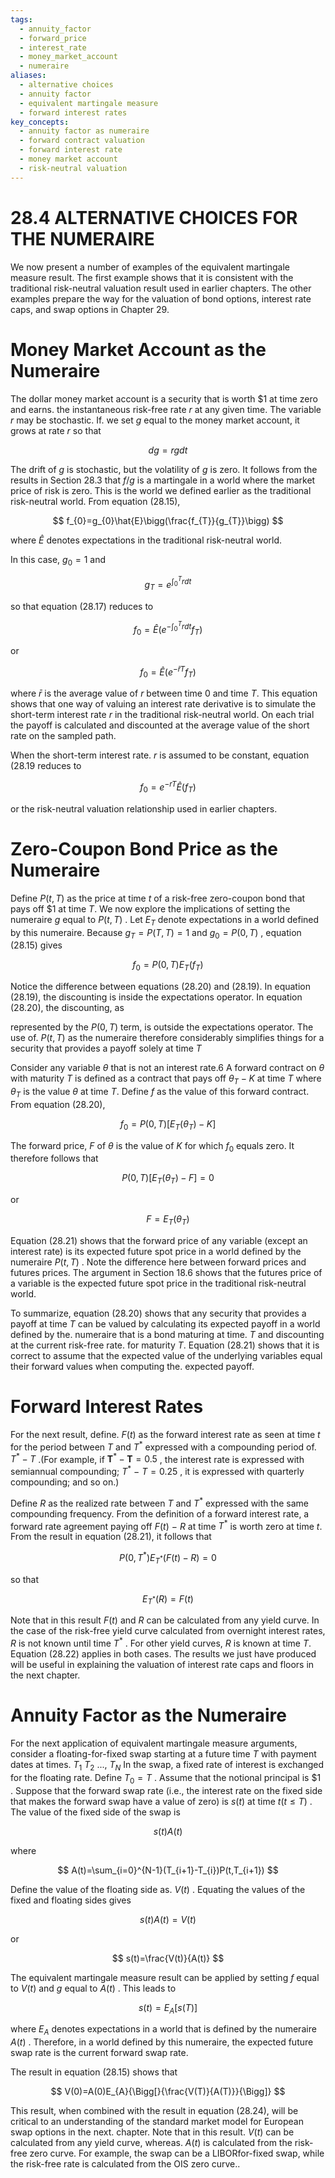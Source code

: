 ```yaml
---
tags:
  - annuity_factor
  - forward_price
  - interest_rate
  - money_market_account
  - numeraire
aliases:
  - alternative choices
  - annuity factor
  - equivalent martingale measure
  - forward interest rates
key_concepts:
  - annuity factor as numeraire
  - forward contract valuation
  - forward interest rate
  - money market account
  - risk-neutral valuation
---
```


# 28.4  ALTERNATIVE CHOICES FOR THE NUMERAIRE  

We now present a number of examples of the equivalent martingale measure result. The first example shows that it is consistent with the traditional risk-neutral valuation result used in earlier chapters. The other examples prepare the way for the valuation of bond options, interest rate caps, and swap options in Chapter 29.  

# Money Market Account as the Numeraire  

The dollar money market account is a security that is worth $\$1$ at time zero and earns. the instantaneous risk-free rate $r$ at any given time. The variable $r$ may be stochastic. If. we set $g$ equal to the money market account, it grows at rate $r$ so that  

$$
d g=r g d t
$$  

The drift of $g$ is stochastic, but the volatility of $g$ is zero. It follows from the results in Section 28.3 that $f/g$ is a martingale in a world where the market price of risk is zero. This is the world we defined earlier as the traditional risk-neutral world. From equation (28.15),  

$$
f_{0}=g_{0}\hat{E}\bigg(\frac{f_{T}}{g_{T}}\bigg)
$$  

where $\hat{E}$ denotes expectations in the traditional risk-neutral world.  

In this case, $g_{0}=1$ and  

$$
g_{T}=e^{\int_{0}^{T}r d t}
$$  

so that equation (28.17) reduces to  

$$
f_{0}=\hat{E}(e^{-\int_{0}^{T}r d t}f_{T})
$$  

or  

$$
f_{0}=\hat{E}(e^{-\bar{r}T}f_{T})
$$  

where $\bar{r}$ is the average value of $r$ between time 0 and time $T.$ This equation shows that one way of valuing an interest rate derivative is to simulate the short-term interest rate $r$ in the traditional risk-neutral world. On each trial the payoff is calculated and discounted at the average value of the short rate on the sampled path.  

When the short-term interest rate. $r$ is assumed to be constant, equation (28.19 reduces to  

$$
f_{0}=e^{-r T}\hat{E}(f_{T})
$$  

or the risk-neutral valuation relationship used in earlier chapters.  

# Zero-Coupon Bond Price as the Numeraire  

Define $\textstyle P(t,T)$ as the price at time $t$ of a risk-free zero-coupon bond that pays off $\$1$ at time $T.$ We now explore the implications of setting the numeraire $g$ equal to $\textstyle P(t,T)$ . Let $E_{T}$ denote expectations in a world defined by this numeraire. Because $g_{T}=P(T,T)=1$ and $g_{0}=P(0,T)$ , equation (28.15) gives  

$$
f_{0}=P(0,T)E_{T}(f_{T})
$$  

Notice the difference between equations (28.20) and (28.19). In equation (28.19), the discounting is inside the expectations operator. In equation (28.20), the discounting, as  

represented by the $\textstyle P(0,T)$ term, is outside the expectations operator. The use of. $\textstyle P(t,T)$ as the numeraire therefore considerably simplifies things for a security that provides a payoff solely at time $T$  

Consider any variable $\theta$ that is not an interest rate.6 A forward contract on $\theta$ with maturity $T$ is defined as a contract that pays off $\theta_{T}-K$ at time $T$ where $\theta_{T}$ is the value $\theta$ at time $T.$ Define $f$ as the value of this forward contract. From equation (28.20),  

$$
f_{0}=P(0,T)[E_{T}(\theta_{T})-K]
$$  

The forward price, $F$ of $\theta$ is the value of $K$ for which $f_{0}$ equals zero. It therefore follows that  

$$
P(0,T)[E_{T}(\theta_{T})-F]=0
$$  

or  

$$
F=E_{T}(\theta_{T})
$$  

Equation (28.21) shows that the forward price of any variable (except an interest rate) is its expected future spot price in a world defined by the numeraire $\textstyle P(t,T)$ . Note the difference here between forward prices and futures prices. The argument in Section 18.6 shows that the futures price of a variable is the expected future spot price in the traditional risk-neutral world.  

To summarize, equation (28.20) shows that any security that provides a payoff at time $T$ can be valued by calculating its expected payoff in a world defined by the. numeraire that is a bond maturing at time. $T$ and discounting at the current risk-free rate. for maturity $T.$ Equation (28.21) shows that it is correct to assume that the expected value of the underlying variables equal their forward values when computing the. expected payoff.  

# Forward Interest Rates  

For the next result, define. $F(t)$ as the forward interest rate as seen at time $t$ for the period between $T$ and $T^{*}$ expressed with a compounding period of. $T^{*}-T$ .(For example, if $\boldsymbol{T}^{*}-\boldsymbol{T}=0.5$ , the interest rate is expressed with semiannual compounding; $T^{*}~{-}~T=0.25$ , it is expressed with quarterly compounding; and so on.)  

Define $R$ as the realized rate between $T$ and $T^{*}$ expressed with the same compounding frequency. From the definition of a forward interest rate, a forward rate agreement paying off $F(t)\mathrm{~-~}R$ at time $T^{*}$ is worth zero at time $t.$ From the result in equation (28.21), it follows that  

$$
P(0,T^{*})E_{T^{*}}(F(t)-R)=0
$$  

so that  

$$
E_{T^{*}}(R)=F(t)
$$  

Note that in this result $F(t)$ and $R$ can be calculated from any yield curve. In the case of the risk-free yield curve calculated from overnight interest rates, $R$ is not known until time $T^{*}$ . For other yield curves, $R$ is known at time $T.$ Equation (28.22) applies in both cases. The results we just have produced will be useful in explaining the valuation of interest rate caps and floors in the next chapter.  

# Annuity Factor as the Numeraire  

For the next application of equivalent martingale measure arguments, consider a floating-for-fixed swap starting at a future time $T$ with payment dates at times. $T_{1}$ $T_{2}$ ..., $T_{N}$ In the swap, a fixed rate of interest is exchanged for the floating rate. Define $T_{0}=T$ . Assume that the notional principal is $\$1$ . Suppose that the forward swap rate (i.e., the interest rate on the fixed side that makes the forward swap have a value of zero) is $s(t)$ at time $t\left(t\leq T\right)$ . The value of the fixed side of the swap is  

$$
s(t)A(t)
$$  

where  

$$
A(t)=\sum_{i=0}^{N-1}(T_{i+1}-T_{i})P(t,T_{i+1})
$$  

Define the value of the floating side as. $V(t)$ . Equating the values of the fixed and floating sides gives  

$$
s(t)A(t)=V(t)
$$  

or  

$$
s(t)=\frac{V(t)}{A(t)}
$$  

The equivalent martingale measure result can be applied by setting $f$ equal to $V(t)$ and $g$ equal to $A(t)$ . This leads to  

$$
s(t)=E_{A}[s(T)]
$$  

where $E_{A}$ denotes expectations in a world that is defined by the numeraire $A(t)$ . Therefore, in a world defined by this numeraire, the expected future swap rate is the current forward swap rate.  

The result in equation (28.15) shows that  

$$
V(0)=A(0)E_{A}{\Bigg[}{\frac{V(T)}{A(T)}}{\Bigg]}
$$  

This result, when combined with the result in equation (28.24), will be critical to an understanding of the standard market model for European swap options in the next. chapter. Note that in this result. $V(t)$ can be calculated from any yield curve, whereas. $A(t)$ is calculated from the risk-free zero curve. For example, the swap can be a LIBORfor-fixed swap, while the risk-free rate is calculated from the OIS zero curve..  
